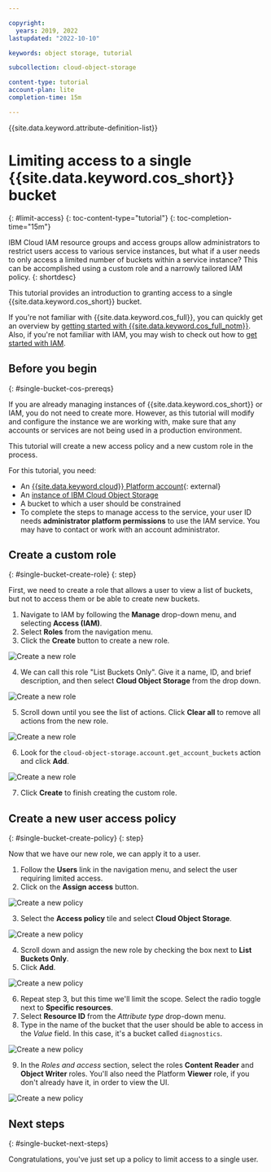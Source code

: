 ```yaml
---

copyright:
  years: 2019, 2022
lastupdated: "2022-10-10"

keywords: object storage, tutorial

subcollection: cloud-object-storage

content-type: tutorial
account-plan: lite
completion-time: 15m

---
```


{{site.data.keyword.attribute-definition-list}}

# Limiting access to a single {{site.data.keyword.cos_short}} bucket
{: #limit-access}
{: toc-content-type="tutorial"} 
{: toc-completion-time="15m"} 

IBM Cloud IAM resource groups and access groups allow administrators to restrict users access to various service instances, but what if a user needs to only access a limited number of buckets within a service instance? This can be accomplished using a custom role and a narrowly tailored IAM policy.
{: shortdesc}

This tutorial provides an introduction to granting access to a single {{site.data.keyword.cos_short}} bucket. 

If you're not familiar with {{site.data.keyword.cos_full}}, you can quickly get an overview by [getting started with {{site.data.keyword.cos_full_notm}}](/docs/cloud-object-storage?topic=cloud-object-storage-getting-started-cloud-object-storage). Also, if you're not familiar with IAM, you may wish to check out how to [get started with IAM](/docs/account?topic=account-iamoverview#iamoverview).

## Before you begin
{: #single-bucket-cos-prereqs}

If you are already managing instances of {{site.data.keyword.cos_short}} or IAM, you do not need to create more. However, as this tutorial will modify and configure the instance we are working with, make sure that any accounts or services are not being used in a production environment. 

This tutorial will create a new access policy and a new custom role in the process. 

For this tutorial, you need:
- An [{{site.data.keyword.cloud}} Platform account](https://cloud.ibm.com){: external}
- An [instance of IBM Cloud Object Storage](http://cloud.ibm.com/catalog/services/cloud-object-storage)
- A bucket to which a user should be constrained
- To complete the steps to manage access to the service, your user ID needs **administrator platform permissions** to use the IAM service. You may have to contact or work with an account administrator. 

## Create a custom role 
{: #single-bucket-create-role}
{: step}

First, we need to create a role that allows a user to view a list of buckets, but not to access them or be able to create new buckets.

1. Navigate to IAM by following the **Manage** drop-down menu, and selecting **Access (IAM)**.
2. Select **Roles** from the navigation menu.
3. Click the **Create** button to create a new role.

![Create a new role](https://s3.us.cloud-object-storage.appdomain.cloud/docs-resources/tut-iam-1-roles.png)

4. We can call this role "List Buckets Only".  Give it a name, ID, and brief description, and then select **Cloud Object Storage** from the drop down.

![Create a new role](https://s3.us.cloud-object-storage.appdomain.cloud/docs-resources/tut-iam-2-custom.png)

5. Scroll down until you see the list of actions.  Click **Clear all** to remove all actions from the new role.
   
![Create a new role](https://s3.us.cloud-object-storage.appdomain.cloud/docs-resources/tut-iam-3-clear.png)

6. Look for the `cloud-object-storage.account.get_account_buckets` action and click **Add**.

![Create a new role](https://s3.us.cloud-object-storage.appdomain.cloud/docs-resources/tut-iam-4-list.png)

7. Click **Create** to finish creating the custom role.

## Create a new user access policy 
{: #single-bucket-create-policy}
{: step}

Now that we have our new role, we can apply it to a user.

1. Follow the **Users** link in the navigation menu, and select the user requiring limited access.
2. Click on the **Assign access** button.

![Create a new policy](https://s3.us.cloud-object-storage.appdomain.cloud/docs-resources/tut-iam-5-user.png)

3. Select the **Access policy** tile and select **Cloud Object Storage**.

![Create a new policy](https://s3.us.cloud-object-storage.appdomain.cloud/docs-resources/tut-iam-6-policy.png)

4. Scroll down and assign the new role by checking the box next to **List Buckets Only**.
5. Click **Add**.

![Create a new policy](https://s3.us.cloud-object-storage.appdomain.cloud/docs-resources/tut-iam-7-list-only.png)

6. Repeat step 3, but this time we'll limit the scope.  Select the radio toggle next to **Specific resources**.
7. Select **Resource ID** from the _Attribute type_ drop-down menu.
8. Type in the name of the bucket that the user should be able to access in the _Value_ field.  In this case, it's a bucket called `diagnostics`. 

![Create a new policy](https://s3.us.cloud-object-storage.appdomain.cloud/docs-resources/tut-iam-8-bucket.png)

9.  In the _Roles and access_ section, select the roles **Content Reader** and **Object Writer** roles.  You'll also need the Platform **Viewer** role, if you don't already have it, in order to view the UI.

![Create a new policy](https://s3.us.cloud-object-storage.appdomain.cloud/docs-resources/tut-iam-9-access.png)

## Next steps
{: #single-bucket-next-steps}

Congratulations, you've just set up a policy to limit access to a single user. 
